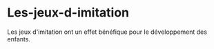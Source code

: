 # Les-jeux-d-imitation
Les jeux d'imitation ont un effet bénéfique pour le développement des enfants.
